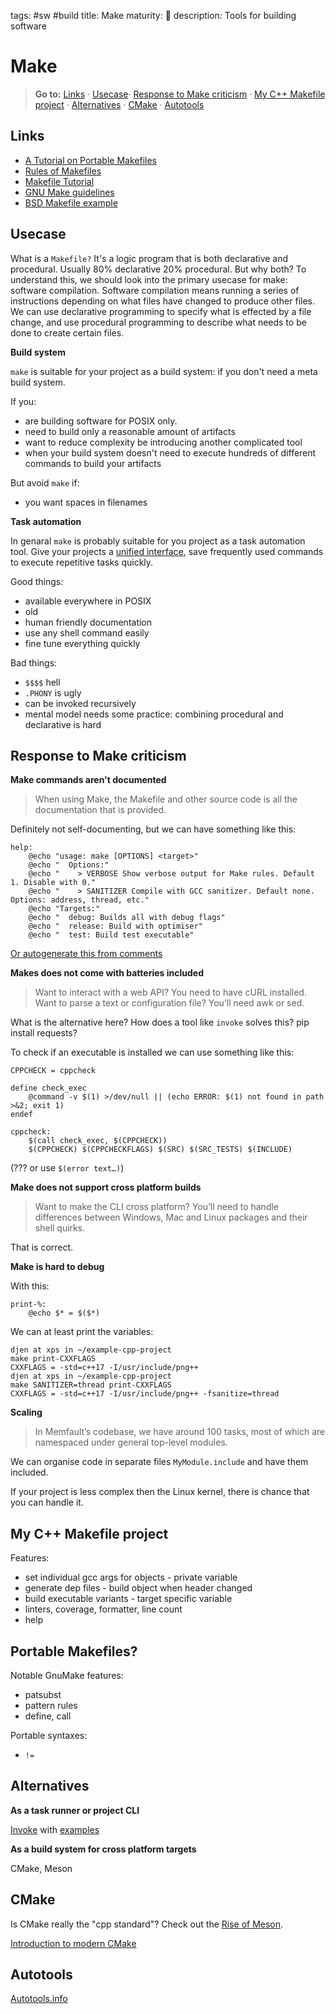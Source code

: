 tags: #sw #build
title: Make
maturity: 🌿
description: Tools for building software

Make
====

> **Go to:** [Links] · [Usecase]· [Response to Make
> criticism]  · [My C++ Makefile project] · [Alternatives] · [CMake] · [Autotools]

Links
-----

-   [A Tutorial on Portable Makefiles]
-   [Rules of Makefiles]
-   [Makefile Tutorial]
-   [GNU Make guidelines]
-   [BSD Makefile example]

Usecase
-------

What is a `Makefile?` It's a logic program that is both declarative and
procedural. Usually 80% declarative 20% procedural. But why both? To understand
this, we should look into the primary usecase for make: software compilation.
Software compilation means running a series of instructions depending on what
files have changed to produce other files. We can use declarative programming
to specify what is effected by a file change, and use procedural programming to
describe what needs to be done to create certain files.

**Build system**

`make` is suitable for your project as a build system: if you don't need a meta build system.

If you:

* are building software for POSIX only.
* need to build only a reasonable amount of artifacts
* want to reduce complexity be introducing another complicated tool
* when your build system doesn't need to execute hundreds of different commands to build your artifacts

But avoid `make` if:

* you want spaces in filenames

**Task automation**

In genaral `make` is probably suitable for you project as a task automation tool.
Give your projects a [unified interface], save frequently used commands to
execute repetitive tasks quickly.

Good things:

* available everywhere in POSIX
* old
* human friendly documentation
* use any shell command easily
* fine tune everything quickly

Bad things:

* `$$$$` hell
* `.PHONY` is ugly
* can be invoked recursively
* mental model needs some practice: combining procedural and declarative is hard

Response to Make criticism
------------------------

**Make commands aren't documented**

> When using Make, the Makefile and other source code is all the
> documentation that is provided.

Definitely not self-documenting, but we can have something like this:

    help:
        @echo "usage: make [OPTIONS] <target>"
        @echo "  Options:"
        @echo "    > VERBOSE Show verbose output for Make rules. Default 1. Disable with 0."
        @echo "    > SANITIZER Compile with GCC sanitizer. Default none. Options: address, thread, etc."
        @echo "Targets:"
        @echo "  debug: Builds all with debug flags"
        @echo "  release: Build with optimiser"
        @echo "  test: Build test executable"

[Or autogenerate this from comments]

**Makes does not come with batteries included**

> Want to interact with a web API? You need to have cURL installed. Want
> to parse a text or configuration file? You’ll need awk or sed.

What is the alternative here? How does a tool like `invoke` solves this?
pip install requests?

To check if an executable is installed we can use something like this:

    CPPCHECK = cppcheck

    define check_exec
        @command -v $(1) >/dev/null || (echo ERROR: $(1) not found in path >&2; exit 1)
    endef

    cppcheck:
        $(call check_exec, $(CPPCHECK))
        $(CPPCHECK) $(CPPCHECKFLAGS) $(SRC) $(SRC_TESTS) $(INCLUDE)

(??? or use `$(error text…)`)

**Make does not support cross platform builds**

> Want to make the CLI cross platform? You’ll need to handle differences
> between Windows, Mac and Linux packages and their shell quirks.

That is correct.

**Make is hard to debug**

With this:

    print-%:
        @echo $* = $($*)

We can at least print the variables:

    djen at xps in ~/example-cpp-project
    make print-CXXFLAGS
    CXXFLAGS = -std=c++17 -I/usr/include/png++
    djen at xps in ~/example-cpp-project
    make SANITIZER=thread print-CXXFLAGS
    CXXFLAGS = -std=c++17 -I/usr/include/png++ -fsanitize=thread

**Scaling**

> In Memfault’s codebase, we have around 100 tasks, most of which are
> namespaced under general top-level modules.

We can organise code in separate files `MyModule.include` and have them
included.

If your project is less complex then the Linux kernel, there is chance that you can handle it.

My C++ Makefile project
-----------------------

Features:

* set individual gcc args for objects - private variable
* generate dep files - build object when header changed
* build executable variants - target specific variable
* linters, coverage, formatter, line count
* help

Portable Makefiles?
---

Notable GnuMake features:

* patsubst
* pattern rules
* define, call

Portable syntaxes:

* `!=`

Alternatives
------------

**As a task runner or project CLI**

[Invoke] with [examples]

**As a build system for cross platform targets**

CMake, Meson

CMake
-----

Is CMake really the "cpp standard"? Check out the [Rise of Meson].

[Introduction to modern CMake]

Autotools
---------

[Autotools.info]

  [Make]: #make
  [Links]: #links
  [My C++ Makefile project]: #my-c-makefile-project
  [Usecase]: #usecase
  [Response to Make criticism]: #response-to-make-criticism
  [Alternatives]: #alternatives
  [CMake]: #cmake
  [Autotools]: #autotools
  [A Tutorial on Portable Makefiles]: https://nullprogram.com/blog/2017/08/20/
  [Rules of Makefiles]: http://make.mad-scientist.net/papers/rules-of-makefiles/
  [Makefile Tutorial]: https://makefiletutorial.com/
  [GNU Make guidelines]: https://interrupt.memfault.com/blog/gnu-make-guidelines
  [BSD Makefile example]: https://github.com/kristapsdz/lowdown/blob/master/Makefile
  [unified interface]: https://jakemccrary.com/blog/2016/11/30/unify-your-project-interfaces/
  [Or autogenerate this from comments]: https://jakemccrary.com/blog/2018/12/27/a-more-helpful-makefile/
  [Invoke]: https://interrupt.memfault.com/blog/building-a-cli-for-firmware-projects
  [examples]: https://github.com/memfault/memfault-firmware-sdk/blob/master/tasks/gdb.py
  [Rise of Meson]: https://gms.tf/the-rise-of-meson.html
  [Introduction to modern CMake]: https://cliutils.gitlab.io/modern-cmake/
  [Autotools.info]: https://autotools.info/autoconf/canonical.html
